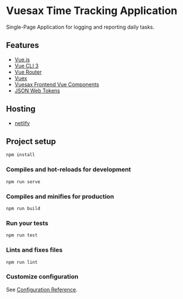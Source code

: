 # Vuesax Time Tracking Application

Single-Page Application for logging and reporting daily tasks.

## Features

- [Vue.js](https://vuejs.org/)
- [Vue CLI 3](https://cli.vuejs.org/)
- [Vue Router](https://router.vuejs.org/)
- [Vuex](https://vuex.vuejs.org/)
- [Vuesax Frontend Vue Components](https://lusaxweb.github.io/vuesax/)
- [JSON Web Tokens](https://jwt.io/)

## Hosting

- [netlify](https://www.netlify.com/)

## Project setup
```
npm install
```

### Compiles and hot-reloads for development
```
npm run serve
```

### Compiles and minifies for production
```
npm run build
```

### Run your tests
```
npm run test
```

### Lints and fixes files
```
npm run lint
```

### Customize configuration
See [Configuration Reference](https://cli.vuejs.org/config/).
